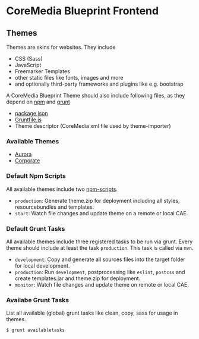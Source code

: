 # CoreMedia Blueprint Frontend

## Themes

Themes are skins for websites. They include

- CSS (Sass)
- JavaScript
- Freemarker Templates
- other static files like fonts, images and more
- and optionally third-party frameworks and plugins like e.g. bootstrap

A CoreMedia Blueprint Theme should also include following files, as they depend on [npm](https://www.npmjs.com/) and [grunt](http://gruntjs.com/)

- [package.json](https://docs.npmjs.com/getting-started/using-a-package.json)
- [Gruntfile.js](http://gruntjs.com/getting-started#the-gruntfile)
- Theme descriptor (CoreMedia xml file used by theme-importer)

### Available Themes

- [Aurora](aurora-theme/README.md)
- [Corporate](corporate-theme/README.md)

### Default Npm Scripts

All available themes include two [npm-scripts](https://docs.npmjs.com/misc/scripts).

- `production`: Generate theme.zip for deployment including all styles, resourcebundles and templates.
- `start`: Watch file changes and update theme on a remote or local CAE.

### Default Grunt Tasks

All available themes include three registered tasks to be run via grunt. Every theme should include at least the task `production`. This task is called via `mvn`.

- `development`: Copy and generate all sources files into the target folder for local development.
- `production`: Run `development`, postprocessing like `eslint`, `postcss` and create templates.jar and theme.zip for deployment.
- `monitor`: Watch file changes and update theme on remote or local CAE.

### Availabe Grunt Tasks

List all available (global) grunt tasks like clean, copy, sass for usage in themes.

```$ grunt availabletasks```

